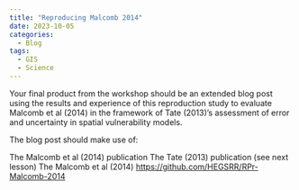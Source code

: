 ```yaml
---
title: "Reproducing Malcomb 2014"
date: 2023-10-05
categories:
  - Blog
tags:
  - GIS
  - Science
---
```


Your final product from the workshop should be an extended blog post using the results and experience of this reproduction study to evaluate Malcomb et al (2014) in the framework of Tate (2013)’s assessment of error and uncertainty in spatial vulnerability models.

The blog post should make use of:

The Malcomb et al (2014) publication
The Tate (2013) publication (see next lesson)
The Malcomb et al (2014) https://github.com/HEGSRR/RPr-Malcomb-2014